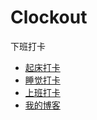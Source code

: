 # Clockout

下班打卡

- [起床打卡](https://github.com/noteMay/getup)
- [睡觉打卡](https://github.com/noteMay/sleep)
- [上班打卡](https://github.com/noteMay/clockin)
- [我的博客](https://noteMay.github.io)
